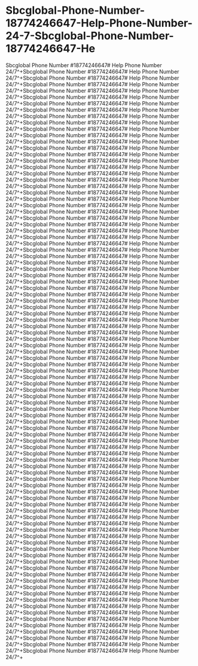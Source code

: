 # Sbcglobal-Phone-Number-18774246647-Help-Phone-Number-24-7-Sbcglobal-Phone-Number-18774246647-He
Sbcglobal Phone Number #18774246647# Help Phone Number 24/7^+Sbcglobal Phone Number #18774246647# Help Phone Number 24/7^+Sbcglobal Phone Number #18774246647# Help Phone Number 24/7^+Sbcglobal Phone Number #18774246647# Help Phone Number 24/7^+Sbcglobal Phone Number #18774246647# Help Phone Number 24/7^+Sbcglobal Phone Number #18774246647# Help Phone Number 24/7^+Sbcglobal Phone Number #18774246647# Help Phone Number 24/7^+Sbcglobal Phone Number #18774246647# Help Phone Number 24/7^+Sbcglobal Phone Number #18774246647# Help Phone Number 24/7^+Sbcglobal Phone Number #18774246647# Help Phone Number 24/7^+Sbcglobal Phone Number #18774246647# Help Phone Number 24/7^+Sbcglobal Phone Number #18774246647# Help Phone Number 24/7^+Sbcglobal Phone Number #18774246647# Help Phone Number 24/7^+Sbcglobal Phone Number #18774246647# Help Phone Number 24/7^+Sbcglobal Phone Number #18774246647# Help Phone Number 24/7^+Sbcglobal Phone Number #18774246647# Help Phone Number 24/7^+Sbcglobal Phone Number #18774246647# Help Phone Number 24/7^+Sbcglobal Phone Number #18774246647# Help Phone Number 24/7^+Sbcglobal Phone Number #18774246647# Help Phone Number 24/7^+Sbcglobal Phone Number #18774246647# Help Phone Number 24/7^+Sbcglobal Phone Number #18774246647# Help Phone Number 24/7^+Sbcglobal Phone Number #18774246647# Help Phone Number 24/7^+Sbcglobal Phone Number #18774246647# Help Phone Number 24/7^+Sbcglobal Phone Number #18774246647# Help Phone Number 24/7^+Sbcglobal Phone Number #18774246647# Help Phone Number 24/7^+Sbcglobal Phone Number #18774246647# Help Phone Number 24/7^+Sbcglobal Phone Number #18774246647# Help Phone Number 24/7^+Sbcglobal Phone Number #18774246647# Help Phone Number 24/7^+Sbcglobal Phone Number #18774246647# Help Phone Number 24/7^+Sbcglobal Phone Number #18774246647# Help Phone Number 24/7^+Sbcglobal Phone Number #18774246647# Help Phone Number 24/7^+Sbcglobal Phone Number #18774246647# Help Phone Number 24/7^+Sbcglobal Phone Number #18774246647# Help Phone Number 24/7^+Sbcglobal Phone Number #18774246647# Help Phone Number 24/7^+Sbcglobal Phone Number #18774246647# Help Phone Number 24/7^+Sbcglobal Phone Number #18774246647# Help Phone Number 24/7^+Sbcglobal Phone Number #18774246647# Help Phone Number 24/7^+Sbcglobal Phone Number #18774246647# Help Phone Number 24/7^+Sbcglobal Phone Number #18774246647# Help Phone Number 24/7^+Sbcglobal Phone Number #18774246647# Help Phone Number 24/7^+Sbcglobal Phone Number #18774246647# Help Phone Number 24/7^+Sbcglobal Phone Number #18774246647# Help Phone Number 24/7^+Sbcglobal Phone Number #18774246647# Help Phone Number 24/7^+Sbcglobal Phone Number #18774246647# Help Phone Number 24/7^+Sbcglobal Phone Number #18774246647# Help Phone Number 24/7^+Sbcglobal Phone Number #18774246647# Help Phone Number 24/7^+Sbcglobal Phone Number #18774246647# Help Phone Number 24/7^+Sbcglobal Phone Number #18774246647# Help Phone Number 24/7^+Sbcglobal Phone Number #18774246647# Help Phone Number 24/7^+Sbcglobal Phone Number #18774246647# Help Phone Number 24/7^+Sbcglobal Phone Number #18774246647# Help Phone Number 24/7^+Sbcglobal Phone Number #18774246647# Help Phone Number 24/7^+Sbcglobal Phone Number #18774246647# Help Phone Number 24/7^+Sbcglobal Phone Number #18774246647# Help Phone Number 24/7^+Sbcglobal Phone Number #18774246647# Help Phone Number 24/7^+Sbcglobal Phone Number #18774246647# Help Phone Number 24/7^+Sbcglobal Phone Number #18774246647# Help Phone Number 24/7^+Sbcglobal Phone Number #18774246647# Help Phone Number 24/7^+Sbcglobal Phone Number #18774246647# Help Phone Number 24/7^+Sbcglobal Phone Number #18774246647# Help Phone Number 24/7^+Sbcglobal Phone Number #18774246647# Help Phone Number 24/7^+Sbcglobal Phone Number #18774246647# Help Phone Number 24/7^+Sbcglobal Phone Number #18774246647# Help Phone Number 24/7^+Sbcglobal Phone Number #18774246647# Help Phone Number 24/7^+Sbcglobal Phone Number #18774246647# Help Phone Number 24/7^+Sbcglobal Phone Number #18774246647# Help Phone Number 24/7^+Sbcglobal Phone Number #18774246647# Help Phone Number 24/7^+Sbcglobal Phone Number #18774246647# Help Phone Number 24/7^+Sbcglobal Phone Number #18774246647# Help Phone Number 24/7^+Sbcglobal Phone Number #18774246647# Help Phone Number 24/7^+Sbcglobal Phone Number #18774246647# Help Phone Number 24/7^+Sbcglobal Phone Number #18774246647# Help Phone Number 24/7^+Sbcglobal Phone Number #18774246647# Help Phone Number 24/7^+Sbcglobal Phone Number #18774246647# Help Phone Number 24/7^+Sbcglobal Phone Number #18774246647# Help Phone Number 24/7^+Sbcglobal Phone Number #18774246647# Help Phone Number 24/7^+Sbcglobal Phone Number #18774246647# Help Phone Number 24/7^+Sbcglobal Phone Number #18774246647# Help Phone Number 24/7^+Sbcglobal Phone Number #18774246647# Help Phone Number 24/7^+Sbcglobal Phone Number #18774246647# Help Phone Number 24/7^+Sbcglobal Phone Number #18774246647# Help Phone Number 24/7^+Sbcglobal Phone Number #18774246647# Help Phone Number 24/7^+Sbcglobal Phone Number #18774246647# Help Phone Number 24/7^+Sbcglobal Phone Number #18774246647# Help Phone Number 24/7^+Sbcglobal Phone Number #18774246647# Help Phone Number 24/7^+Sbcglobal Phone Number #18774246647# Help Phone Number 24/7^+Sbcglobal Phone Number #18774246647# Help Phone Number 24/7^+Sbcglobal Phone Number #18774246647# Help Phone Number 24/7^+Sbcglobal Phone Number #18774246647# Help Phone Number 24/7^+Sbcglobal Phone Number #18774246647# Help Phone Number 24/7^+Sbcglobal Phone Number #18774246647# Help Phone Number 24/7^+Sbcglobal Phone Number #18774246647# Help Phone Number 24/7^+Sbcglobal Phone Number #18774246647# Help Phone Number 24/7^+
